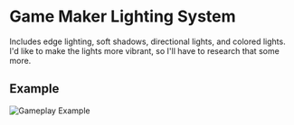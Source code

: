 # Game Maker Lighting System
Includes edge lighting, soft shadows, directional lights, and colored lights. I'd like to make the lights more vibrant, so I'll have to research that some more.

## Example
![Gameplay Example](https://github.com/dustinlapierre/GMLightingSystem/blob/master/lighting.gif)
